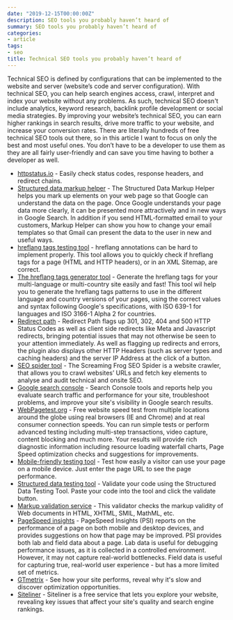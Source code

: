 ```yaml
---
date: "2019-12-15T00:00:00Z"
description: SEO tools you probably haven’t heard of
summary: SEO tools you probably haven’t heard of
categories:
- article
tags:
- seo
title: Technical SEO tools you probably haven’t heard of
---
```

Technical SEO is defined by configurations that can be implemented to the website and server (website’s code and server configuration). With technical SEO, you can help search engines access, crawl, interpret and index your website without any problems. As such, technical SEO doesn't include analytics, keyword research, backlink profile development or social media strategies. By improving your website’s technical SEO, you can earn higher rankings in search results, drive more traffic to your website, and increase your conversion rates. There are literally hundreds of free technical SEO tools out there, so in this article I want to focus on only the best and most useful ones. You don’t have to be a developer to use them as they are all fairly user-friendly and can save you time having to bother a developer as well.

* [httpstatus.io](https://httpstatus.io/) - Easily check status codes, response headers, and redirect chains.
* [Structured data markup helper](https://www.google.com/webmasters/markup-helper/) - The Structured Data Markup Helper helps you mark up elements on your web page so that Google can understand the data on the page. Once Google understands your page data more clearly, it can be presented more attractively and in new ways in Google Search. In addition if you send HTML-formatted email to your customers, Markup Helper can show you how to change your email templates so that Gmail can present the data to the user in new and useful ways.
* [hreflang tags testing tool](https://technicalseo.com/tools/hreflang/) - hreflang annotations can be hard to implement properly. This tool allows you to quickly check if hreflang tags for a page (HTML and HTTP headers), or in an XML Sitemap, are correct.
* [The hreflang tags generator tool](https://www.aleydasolis.com/english/international-seo-tools/hreflang-tags-generator/) - Generate the hreflang tags for your multi-language or multi-country site easily and fast! This tool wil help you to generate the hreflang tags patterns to use in the different language and country versions of your pages, using the correct values and syntax following Google's specifications, with ISO 639-1 for languages and ISO 3166-1 Alpha 2 for countries.
* [Redirect path](https://chrome.google.com/webstore/detail/redirect-path/aomidfkchockcldhbkggjokdkkebmdll?hl=en) - Redirect Path flags up 301, 302, 404 and 500 HTTP Status Codes as well as client side redirects like Meta and Javascript redirects, bringing potential issues that may not otherwise be seen to your attention immediately. As well as flagging up redirects and errors, the plugin also displays other HTTP Headers (such as server types and caching headers) and the server IP Address at the click of a button.
* [SEO spider tool](https://www.screamingfrog.co.uk/seo-spider/) - The Screaming Frog SEO Spider is a website crawler, that allows you to crawl websites’ URLs and fetch key elements to analyse and audit technical and onsite SEO.
* [Google search console](https://search.google.com/search-console/about) - Search Console tools and reports help you evaluate search traffic and performance for your site, troubleshoot problems, and improve your site's visibility in Google search results.
* [WebPagetest.org](https://www.webpagetest.org/) - Free website speed test from multiple locations around the globe using real browsers (IE and Chrome) and at real consumer connection speeds. You can run simple tests or perform advanced testing including multi-step transactions, video capture, content blocking and much more. Your results will provide rich diagnostic information including resource loading waterfall charts, Page Speed optimization checks and suggestions for improvements.
* [Mobile-friendly testing tool](https://search.google.com/test/mobile-friendly) - Test how easily a visitor can use your page on a mobile device. Just enter the page URL to see the page performance.
* [Structured data testing tool](https://search.google.com/structured-data/testing-tool/u/0/) - Validate your code using the Structured Data Testing Tool. Paste your code into the tool and click the validate button.
* [Markup validation service](https://validator.w3.org/) - This validator checks the markup validity of Web documents in HTML, XHTML, SMIL, MathML, etc.
* [PageSpeed insights](https://developers.google.com/speed/pagespeed/insights/) - PageSpeed Insights (PSI) reports on the performance of a page on both mobile and desktop devices, and provides suggestions on how that page may be improved. PSI provides both lab and field data about a page. Lab data is useful for debugging performance issues, as it is collected in a controlled environment. However, it may not capture real-world bottlenecks. Field data is useful for capturing true, real-world user experience - but has a more limited set of metrics.
* [GTmetrix](https://gtmetrix.com/) - See how your site performs, reveal why it's slow and discover optimization opportunities.
* [Siteliner](http://www.siteliner.com/) - Siteliner is a free service that lets you explore your website, revealing key issues that affect your site's quality and search engine rankings.
